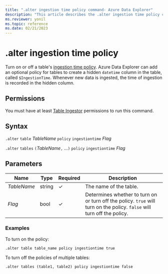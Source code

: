 ```yaml
---
title: ".alter ingestion time policy command- Azure Data Explorer"
description: "This article describes the .alter ingestion time policy command in Azure Data Explorer."
ms.reviewer: yonil
ms.topic: reference
ms.date: 02/21/2023
---
```

# .alter ingestion time policy

Turn on or off a table's [ingestion time policy](ingestiontimepolicy.md). Azure Data Explorer can add an optional policy for tables to create a hidden `datetime` column in the table, called `$IngestionTime`. Whenever new data is ingested, the time of ingestion is recorded in the hidden column.

## Permissions

You must have at least [Table Ingestor](../management/access-control/role-based-access-control.md) permissions to run this command.

## Syntax

`.alter` `table` *TableName* `policy` `ingestiontime` *Flag*

`.alter` `tables` `(`*TableName*`,` ...`)` `policy` `ingestiontime` *Flag*

## Parameters

|Name|Type|Required|Description|
|--|--|--|--|
|*TableName*|string|&check;|The name of the table.|
|*Flag*|bool|&check;|Determines whether to turn on or turn off the policy. `true` will turn on the policy. `false` will turn off the policy.

### Examples

To turn on the policy:

```kusto
.alter table table_name policy ingestiontime true
```

To turn off the policies of multiple tables:

```kusto
.alter tables (table1, table2) policy ingestiontime false
```
